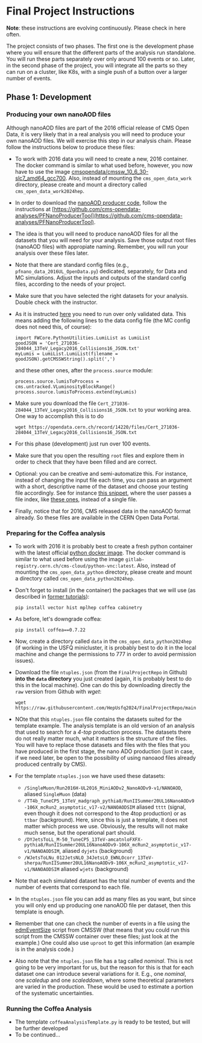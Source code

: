 
# Final Project Instructions

**Note**: these instructions are evolving continuously.  Please check in here often.

The project consists of two phases. The first one is the development phase where 
you will ensure that the different parts of the analysis run standalone. 
You will run these parts separately over only around 100 events or so. Later, 
in the second phase of the project, you will integrate all the parts so they can run on a cluster, 
like K8s, with a single push of a button over a larger number of events.

## Phase 1: Development

### Producing your own nanoAOD files

Although nanoAOD files are part of the 2016 official release of CMS Open Data, it is very likely that in a real analysis you will need
to produce your own nanoAOD files.  We will exercise this step in our analysis chain.  Please follow the instructions below to produce these
files:

* To work with 2016 data you will need to create a new, 2016 container. The docker command is similar to what used before, however, you now have
to use the image [cmsopendata/cmssw_10_6_30-slc7_amd64_gcc700](https://opendata.cern.ch/docs/cms-guide-docker).  Also, instead of mounting the `cms_open_data_work` directory, please create and mount a directory called `cms_open_data_work2024hep`.
* In order to download the [nanoAOD producer code](https://opendata.cern.ch/record/12504), follow the instructions at [https://github.com/cms-opendata-analyses/PFNanoProducerTool](https://github.com/cms-opendata-analyses/PFNanoProducerTool).
* The idea is that you will need to produce nanoAOD files for all the datasets that you will need for your analysis.  Save those output root files (nanoAOD files)
with appropiate naming.  Remember, you will run your analysis over these files later.
* Note that there are standard config files (e.g., `pfnano_data_2016UL_OpenData.py`) dedicated, separately, for Data and MC simulations.  Adjust the inputs and outputs of the standard config files, according to the needs of your project.
* Make sure that you have selected the right datasets for your analysis.  Double check
with the instructor.
* As it is instructed [here](https://opendata.cern.ch/record/14220) you need to run over only validated data.  This means adding the following lines to
the data config file (the MC config does not need this, of course):

  ```
  import FWCore.PythonUtilities.LumiList as LumiList
  goodJSON = 'Cert_271036-284044_13TeV_Legacy2016_Collisions16_JSON.txt'
  myLumis = LumiList.LumiList(filename = goodJSON).getCMSSWString().split(',')
  ```

  and these other ones, after the `process.source` module:

  ```
  process.source.lumisToProcess = cms.untracked.VLuminosityBlockRange()
  process.source.lumisToProcess.extend(myLumis)
  ```

* Make sure you download the file `Cert_271036-284044_13TeV_Legacy2016_Collisions16_JSON.txt` to your working area.  One way to accomplish this is to do

  `wget https://opendata.cern.ch/record/14220/files/Cert_271036-284044_13TeV_Legacy2016_Collisions16_JSON.txt`

* For this phase (development) just run over 100 events.
* Make sure that you open the resulting `root` files and explore them in order to check that they have been filled and are correct.
* Optional: you can be creative and semi-automatize this.  For instance, instead of changing the input file each time, you can pass an argument with a short, descriptive name of the dataset and choose your testing file accordingly.  See for instance [this snippet](https://github.com/ekauffma/produce-nanoAODs/blob/57bcefe888501c502d7d0a1abc7659071e3c7b64/data_cfg.py#L33C1-L37C93), where the user passes a file index, like [these ones](https://opendata.cern.ch/record/30546#files-box-react-app), instead of a single file.
* Finally, notice that for 2016, CMS released data in the nanoAOD format already.  So these files are available in the CERN Open Data Portal.

### Preparing for the Coffea analysis

* To work with 2016 it is probably best to create a fresh python
container with the latest official [python docker image](https://opendata.cern.ch/docs/cms-guide-docker). The docker command is similar to what used before using the image `gitlab-registry.cern.ch/cms-cloud/python-vnc:latest`.  Also, instead of mounting the `cms_open_data_python` directory, please create and mount a directory called `cms_open_data_python2024hep`.
* Don't forget to install (in the container) the packages that we will use (as described in [former tutorials](https://cms-opendata-workshop.github.io/workshop2023-lesson-ttbarljetsanalysis/)):

  ```
  pip install vector hist mplhep coffea cabinetry

  ```
* As before, let's downgrade coffea:
  ```
  pip install coffea==0.7.22
  ```

* Now, create a directory called `data` in the `cms_open_data_python2024hep` (if working in the USFQ minicluster, it is probably best to do it in the local machine and change the permissions to 777 in order to avoid permission issues).
* Download the file `ntuples.json` (from the `FinalProjectRepo` in Github) **into the `data` directory** you just created (again, it is probably best to do this in the local machine).  One can do this by downloading directly the `raw` version from Github with *wget*:

  ```
  wget https://raw.githubusercontent.com/HepUsfq2024/FinalProjectRepo/main/data/ntuples.json
  ```
* NOte that this `ntuples.json` file contains the datasets suited for
the template example.  The analysis template is an old version of an analysis that used to search for a *4-top* production process.  The datasets there do not really matter much, what it matters is the structure of the files.  You will have to replace those datasets and files with the files that you have produced in the first stage, the nano ADO production (just in case, if we need later, be open to the possibility of using nanoaod files already produced centrally by CMS).

* For the template `ntuples.json` we have used these datasets:
  * `/SingleMuon/Run2016H-UL2016_MiniAODv2_NanoAODv9-v1/NANOAOD`, aliased `SingleMuon` (data)
  * `/TT4b_TuneCP5_13TeV_madgraph_pythia8/RunIISummer20UL16NanoAODv9-106X_mcRun2_asymptotic_v17-v2/NANOAODSIM` aliased `tttt` (signal, even though it does not correspond to the 4top production) or as `ttbar` (background).  Here, since this is just a template, it does not matter which process we use.  Obviously, the results will not make much sense, but the operational part should.
  * `/DYJetsToLL_M-50_TuneCP5_13TeV-amcatnloFXFX-pythia8/RunIISummer20UL16NanoAODv9-106X_mcRun2_asymptotic_v17-v1/NANOAODSIM`, aliased `dyjets` (background)
  * `/WJetsToLNu_012JetsNLO_34JetsLO_EWNLOcorr_13TeV-sherpa/RunIISummer20UL16NanoAODv9-106X_mcRun2_asymptotic_v17-v1/NANOAODSIM` aliased `wjets` (background)
* Note that each simulated dataset has the total number of events and the number of events that correspond to each file.  
* In the `ntuples.json` file you can add as many files as you want, but since you will only end up producing one nanoAOD file per dataset, then this template is enough.
* Remember that one can check the number of events in a file using the [edmEventSize](https://cms-opendata-workshop.github.io/workshop2023-lesson-cmssw/02-installation/index.html#finding-the-eventsize-of-a-root-edm-file) script from CMSSW (that means that you could run this script from the CMSSW container over these files; just look at the example.)  One could also use `uproot` to get this information (an example is in the analysis code.)
* Also note that the `ntuples.json` file has a tag called *nominal*.  This is not going to be very important for us, but the reason for this is that for each dataset one can introduce several variations for it.  E.g., one *nominal*, one *scaledup* and one *scaleddown*, where some theoretical parameters are varied in the production.  These would be used to estimate a portion of the systematic uncertainties.


### Running the Coffea Analysis

* The template `coffeaAnalysisTemplate.py` is ready to be tested, but will be further developed
* To be continued...